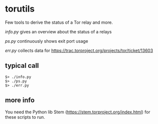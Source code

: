 # torutils
Few tools to derive the status of a Tor relay and more.

*info.py* gives an overview about the status of a relays

*ps.py* continuously shows exit port usage

*err.py* collects data for https://trac.torproject.org/projects/tor/ticket/13603

## typical call
    $> ./info.py
    $> ./ps.py
    $> ./err.py 

## more info
You need the Python lib Stem (https://stem.torproject.org/index.html) for these scripts to run.

